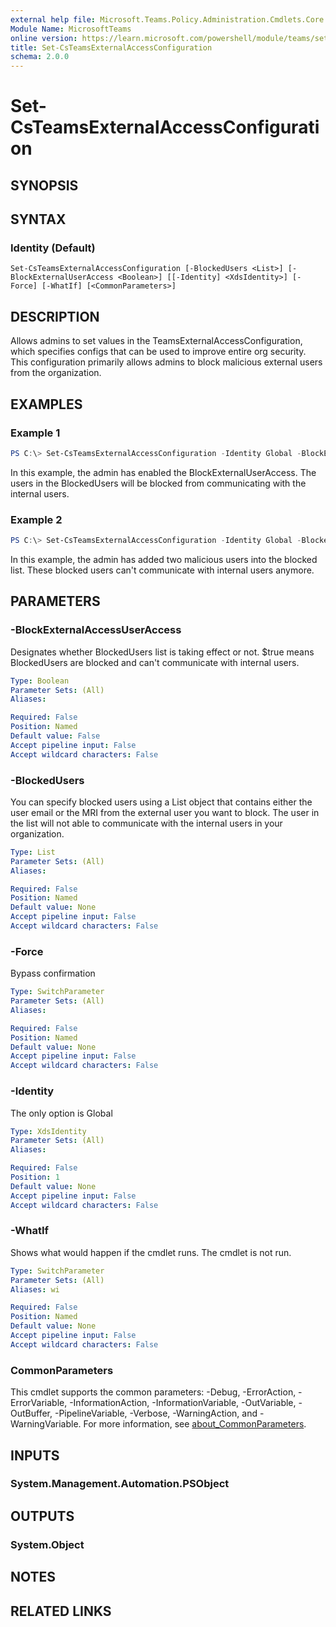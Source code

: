 ```yaml
---
external help file: Microsoft.Teams.Policy.Administration.Cmdlets.Core.dll-Help.xml
Module Name: MicrosoftTeams
online version: https://learn.microsoft.com/powershell/module/teams/set-csteamsexternalaccessconfiguration
title: Set-CsTeamsExternalAccessConfiguration
schema: 2.0.0
---
```


# Set-CsTeamsExternalAccessConfiguration

## SYNOPSIS

## SYNTAX

### Identity (Default)
```
Set-CsTeamsExternalAccessConfiguration [-BlockedUsers <List>] [-BlockExternalUserAccess <Boolean>] [[-Identity] <XdsIdentity>] [-Force] [-WhatIf] [<CommonParameters>]
```

## DESCRIPTION
Allows admins to set values in the TeamsExternalAccessConfiguration, which specifies configs that can be used to improve entire org security. This configuration primarily allows admins to block malicious external users from the organization.

## EXAMPLES

### Example 1
```powershell
PS C:\> Set-CsTeamsExternalAccessConfiguration -Identity Global -BlockExternalAccessUserAccess $true
```

In this example, the admin has enabled the BlockExternalUserAccess. The users in the BlockedUsers will be blocked from communicating with the internal users.

### Example 2
```powershell
PS C:\> Set-CsTeamsExternalAccessConfiguration -Identity Global -BlockedUsers @("user1@malicious.com", "user2@malicious.com")
```

In this example, the admin has added two malicious users into the blocked list. These blocked users can't communicate with internal users anymore.

## PARAMETERS

### -BlockExternalAccessUserAccess
Designates whether BlockedUsers list is taking effect or not. $true means BlockedUsers are blocked and can't communicate with internal users.

```yaml
Type: Boolean
Parameter Sets: (All)
Aliases:

Required: False
Position: Named
Default value: False
Accept pipeline input: False
Accept wildcard characters: False
```

### -BlockedUsers
You can specify blocked users using a List object that contains either the user email or the MRI from the external user you want to block. The user in the list will not able to communicate with the internal users in your organization.

```yaml
Type: List
Parameter Sets: (All)
Aliases:

Required: False
Position: Named
Default value: None
Accept pipeline input: False
Accept wildcard characters: False
```

### -Force
Bypass confirmation

```yaml
Type: SwitchParameter
Parameter Sets: (All)
Aliases:

Required: False
Position: Named
Default value: None
Accept pipeline input: False
Accept wildcard characters: False
```

### -Identity
The only option is Global

```yaml
Type: XdsIdentity
Parameter Sets: (All)
Aliases:

Required: False
Position: 1
Default value: None
Accept pipeline input: False
Accept wildcard characters: False
```

### -WhatIf
Shows what would happen if the cmdlet runs.
The cmdlet is not run.

```yaml
Type: SwitchParameter
Parameter Sets: (All)
Aliases: wi

Required: False
Position: Named
Default value: None
Accept pipeline input: False
Accept wildcard characters: False
```

### CommonParameters
This cmdlet supports the common parameters: -Debug, -ErrorAction, -ErrorVariable, -InformationAction, -InformationVariable, -OutVariable, -OutBuffer, -PipelineVariable, -Verbose, -WarningAction, and -WarningVariable. For more information, see [about_CommonParameters](https://go.microsoft.com/fwlink/?LinkID=113216).

## INPUTS

### System.Management.Automation.PSObject
## OUTPUTS

### System.Object

## NOTES

## RELATED LINKS
